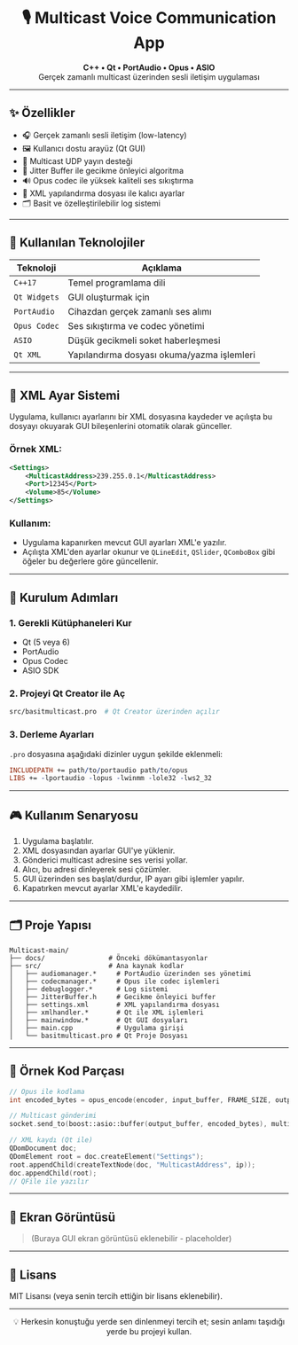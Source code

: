 
<h1 align="center">🎙️ Multicast Voice Communication App</h1>
<p align="center">
  <b>C++ • Qt • PortAudio • Opus • ASIO</b><br>
  Gerçek zamanlı multicast üzerinden sesli iletişim uygulaması
</p>

---

## ✨ Özellikler

- 🎧 Gerçek zamanlı sesli iletişim (low-latency)
- 🖼️ Kullanıcı dostu arayüz (Qt GUI)
- 📡 Multicast UDP yayın desteği
- 🧠 Jitter Buffer ile gecikme önleyici algoritma
- 🔊 Opus codec ile yüksek kaliteli ses sıkıştırma
- 📜 XML yapılandırma dosyası ile kalıcı ayarlar
- 🗂️ Basit ve özelleştirilebilir log sistemi

---

## 🔧 Kullanılan Teknolojiler

| Teknoloji     | Açıklama                                  |
|---------------|-------------------------------------------|
| `C++17`       | Temel programlama dili                    |
| `Qt Widgets`  | GUI oluşturmak için                      |
| `PortAudio`   | Cihazdan gerçek zamanlı ses alımı         |
| `Opus Codec`  | Ses sıkıştırma ve codec yönetimi         |
| `ASIO`        | Düşük gecikmeli soket haberleşmesi       |
| `Qt XML`      | Yapılandırma dosyası okuma/yazma işlemleri|

---

## 🧾 XML Ayar Sistemi

Uygulama, kullanıcı ayarlarını bir XML dosyasına kaydeder ve açılışta bu dosyayı okuyarak GUI bileşenlerini otomatik olarak günceller.

### Örnek XML:
```xml
<Settings>
    <MulticastAddress>239.255.0.1</MulticastAddress>
    <Port>12345</Port>
    <Volume>85</Volume>
</Settings>
```

### Kullanım:

- Uygulama kapanırken mevcut GUI ayarları XML'e yazılır.
- Açılışta XML'den ayarlar okunur ve `QLineEdit`, `QSlider`, `QComboBox` gibi öğeler bu değerlere göre güncellenir.

---

## 🚀 Kurulum Adımları

### 1. Gerekli Kütüphaneleri Kur

- Qt (5 veya 6)
- PortAudio
- Opus Codec
- ASIO SDK

### 2. Projeyi Qt Creator ile Aç

```bash
src/basitmulticast.pro  # Qt Creator üzerinden açılır
```

### 3. Derleme Ayarları

`.pro` dosyasına aşağıdaki dizinler uygun şekilde eklenmeli:

```pro
INCLUDEPATH += path/to/portaudio path/to/opus
LIBS += -lportaudio -lopus -lwinmm -lole32 -lws2_32
```

---

## 🎮 Kullanım Senaryosu

1. Uygulama başlatılır.
2. XML dosyasından ayarlar GUI'ye yüklenir.
3. Gönderici multicast adresine ses verisi yollar.
4. Alıcı, bu adresi dinleyerek sesi çözümler.
5. GUI üzerinden ses başlat/durdur, IP ayarı gibi işlemler yapılır.
6. Kapatırken mevcut ayarlar XML'e kaydedilir.

---

## 🗂️ Proje Yapısı

```
Multicast-main/
├── docs/                # Önceki dökümantasyonlar
├── src/                 # Ana kaynak kodlar
│   ├── audiomanager.*     # PortAudio üzerinden ses yönetimi
│   ├── codecmanager.*     # Opus ile codec işlemleri
│   ├── debuglogger.*      # Log sistemi
│   ├── JitterBuffer.h     # Gecikme önleyici buffer
│   ├── settings.xml       # XML yapılandırma dosyası
│   ├── xmlhandler.*       # Qt ile XML işlemleri
│   ├── mainwindow.*       # Qt GUI dosyaları
│   ├── main.cpp           # Uygulama girişi
│   └── basitmulticast.pro # Qt Proje Dosyası
```

---

## 🧪 Örnek Kod Parçası

```cpp
// Opus ile kodlama
int encoded_bytes = opus_encode(encoder, input_buffer, FRAME_SIZE, output_buffer, MAX_PACKET_SIZE);

// Multicast gönderimi
socket.send_to(boost::asio::buffer(output_buffer, encoded_bytes), multicast_endpoint);

// XML kaydı (Qt ile)
QDomDocument doc;
QDomElement root = doc.createElement("Settings");
root.appendChild(createTextNode(doc, "MulticastAddress", ip));
doc.appendChild(root);
// QFile ile yazılır
```

---

## 📸 Ekran Görüntüsü

> (Buraya GUI ekran görüntüsü eklenebilir - placeholder)

---

## 📄 Lisans

MIT Lisansı (veya senin tercih ettiğin bir lisans eklenebilir).

---

<p align="center">💡 Herkesin konuştuğu yerde sen dinlenmeyi tercih et; sesin anlamı taşıdığı yerde bu projeyi kullan.</p>
